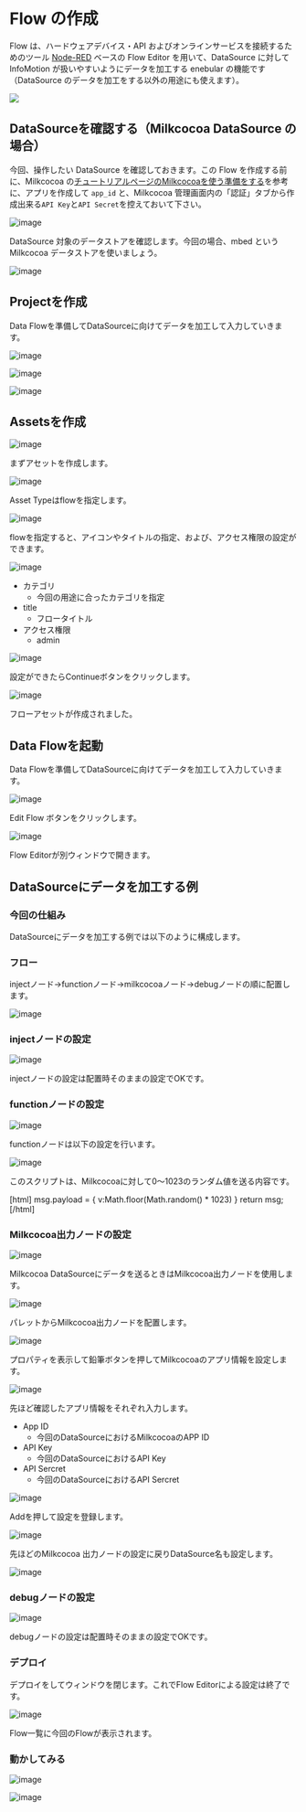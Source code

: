 # Flow の作成

Flow は、ハードウェアデバイス・API およびオンラインサービスを接続するためのツール <a href="https://nodered.jp/" target="_blank">Node-RED</a> ベースの Flow Editor を用いて、DataSource に対して InfoMotion が扱いやすいようにデータを加工する enebular の機能です（DataSource のデータを加工をする以外の用途にも使えます）。

![](/public/images/developers/enebular-developers-aboutflow.png)

## DataSourceを確認する（Milkcocoa DataSource の場合）

今回、操作したい DataSource を確認しておきます。この Flow を作成する前に、Milkcocoa の[チュートリアルページのMilkcocoaを使う準備をする](https://mlkcca.com/tutorial/page2.html)を参考に、アプリを作成して `app_id` と、Milkcocoa 管理画面内の「認証」タブから作成出来る`API Key`と`API Secret`を控えておいて下さい。

![image](/public/images/developers/Flow/CreateFlow/flow-create-flow_01.png)

DataSource 対象のデータストアを確認します。今回の場合、mbed という Milkcocoa データストアを使いましょう。

![image](/public/images/developers/Flow/CreateFlow/flow-create-flow_02.png)



## Projectを作成

Data Flowを準備してDataSourceに向けてデータを加工して入力していきます。

![image](/public/images/developers/Flow/CreateFlow/flow-create-flow_03.png)

![image](/public/images/developers/Flow/CreateFlow/flow-create-flow_04.png)

![image](/public/images/developers/Flow/CreateFlow/flow-create-flow_05.png)

## Assetsを作成

![image](/public/images/developers/Flow/CreateFlow/flow-create-flow_06.png)

まずアセットを作成します。

![image](/public/images/developers/Flow/CreateFlow/flow-create-flow_07.png)

Asset Typeはflowを指定します。

![image](/public/images/developers/Flow/CreateFlow/flow-create-flow_08.png)

flowを指定すると、アイコンやタイトルの指定、および、アクセス権限の設定ができます。

![image](/public/images/developers/Flow/CreateFlow/flow-create-flow_09.png)

* カテゴリ
    * 今回の用途に合ったカテゴリを指定
* title
    * フロータイトル
* アクセス権限
    * admin

![image](/public/images/developers/Flow/CreateFlow/flow-create-flow_10.png)

設定ができたらContinueボタンをクリックします。

![image](/public/images/developers/Flow/CreateFlow/flow-create-flow_11.png)

フローアセットが作成されました。

## Data Flowを起動

Data Flowを準備してDataSourceに向けてデータを加工して入力していきます。

![image](/public/images/developers/Flow/CreateFlow/flow-create-flow_12.png)

Edit Flow ボタンをクリックします。

![image](/public/images/developers/Flow/CreateFlow/flow-create-flow_13.png)

Flow Editorが別ウィンドウで開きます。

## DataSourceにデータを加工する例

### 今回の仕組み

DataSourceにデータを加工する例では以下のように構成します。

### フロー

injectノード→functionノード→milkcocoaノード→debugノードの順に配置します。

![image](/public/images/developers/Flow/CreateFlow/flow-create-flow_14.png)

### injectノードの設定

![image](/public/images/developers/Flow/CreateFlow/flow-create-flow_15.png)

injectノードの設定は配置時そのままの設定でOKです。

### functionノードの設定

![image](/public/images/developers/Flow/CreateFlow/flow-create-flow_16.png)

functionノードは以下の設定を行います。

![image](/public/images/developers/Flow/CreateFlow/flow-create-flow_17.png)

このスクリプトは、Milkcocoaに対して0～1023のランダム値を送る内容です。

<div>[html]
msg.payload = {
    v:Math.floor(Math.random() * 1023)
}
return msg;
[/html]</div>

### Milkcocoa出力ノードの設定

![image](/public/images/developers/Flow/CreateFlow/flow-create-flow_18.png)

Milkcocoa DataSourceにデータを送るときはMilkcocoa出力ノードを使用します。

![image](/public/images/developers/Flow/CreateFlow/flow-create-flow_19.png)

パレットからMilkcocoa出力ノードを配置します。

![image](/public/images/developers/Flow/CreateFlow/flow-create-flow_20.png)

プロパティを表示して鉛筆ボタンを押してMilkcocoaのアプリ情報を設定します。

![image](/public/images/developers/Flow/CreateFlow/flow-create-flow_21.png)

先ほど確認したアプリ情報をそれぞれ入力します。

* App ID
    * 今回のDataSourceにおけるMilkcocoaのAPP ID
* API Key
    * 今回のDataSourceにおけるAPI Key
* API Sercret
    * 今回のDataSourceにおけるAPI Sercret

![image](/public/images/developers/Flow/CreateFlow/flow-create-flow_22.png)

Addを押して設定を登録します。

![image](/public/images/developers/Flow/CreateFlow/flow-create-flow_23.png)

先ほどのMilkcocoa 出力ノードの設定に戻りDataSource名も設定します。

![image](/public/images/developers/Flow/CreateFlow/flow-create-flow_24.png)


### debugノードの設定

![image](/public/images/developers/Flow/CreateFlow/flow-create-flow_25.png)

debugノードの設定は配置時そのままの設定でOKです。

### デプロイ

デプロイをしてウィンドウを閉じます。これでFlow Editorによる設定は終了です。

![image](/public/images/developers/Flow/CreateFlow/flow-create-flow_26.png)


Flow一覧に今回のFlowが表示されます。

### 動かしてみる

![image](/public/images/developers/Flow/CreateFlow/flow-create-flow_27.png)

![image](/public/images/developers/Flow/CreateFlow/flow-create-flow_28.png)